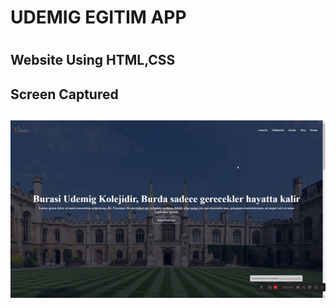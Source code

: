 <h1> UDEMIG EGITIM APP<h1>

 <h2>  Website Using HTML,CSS <h2>

 <h2>Screen Captured <h2>
 
 ![](screen.gif)

